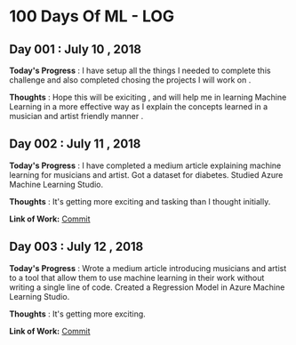 # 100 Days Of ML - LOG

## Day 001 : July 10 , 2018
 
**Today's Progress** : I have setup all the things I needed to complete this challenge and also completed chosing the projects I will work on .

**Thoughts** : Hope this will be exiciting , and will help me in learning Machine Learning in a more effective way as I explain the concepts learned in a musician and artist friendly manner .

## Day 002 : July 11 , 2018

**Today's Progress** : I have completed a medium article explaining machine learning for musicians and artist. Got a dataset for diabetes.  Studied  Azure Machine Learning Studio.

**Thoughts** : It's getting more exciting and tasking than I thought initially. 


**Link of Work:**   [Commit](https://github.com/LordSomen/100DaysOfML/commit/a09148256d1561f5f9e5544ff3f64aacf0d24f43)

## Day 003 : July 12 , 2018

**Today's Progress** : Wrote a medium article introducing musicians and artist to a tool that allow them to use machine learning in their work without writing a single line of code. Created a Regression Model in Azure Machine Learning Studio. 

**Thoughts** : It's getting more exciting. 


**Link of Work:**   [Commit](https://github.com/LordSomen/100DaysOfML/commit/a09148256d1561f5f9e5544ff3f64aacf0d24f43)


